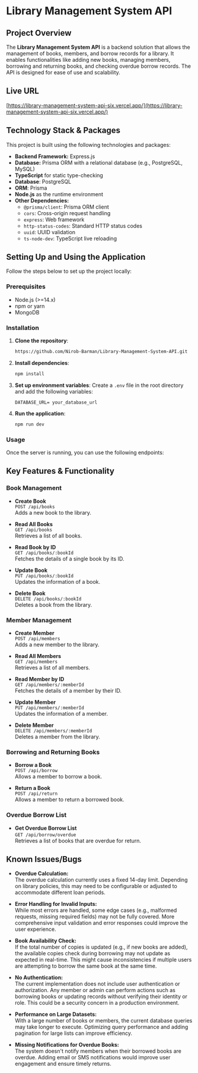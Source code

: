 # Library Management System API

## Project Overview

The **Library Management System API** is a backend solution that allows the management of books, members, and borrow records for a library. It enables functionalities like adding new books, managing members, borrowing and returning books, and checking overdue borrow records. The API is designed for ease of use and scalability.

## Live URL
[https://library-management-system-api-six.vercel.app/](https://library-management-system-api-six.vercel.app/)

## Technology Stack & Packages
This project is built using the following technologies and packages:

- **Backend Framework:** Express.js
- **Database:** Prisma ORM with a relational database (e.g., PostgreSQL, MySQL)
- **TypeScript** for static type-checking
- **Database**: PostgreSQL
- **ORM**: Prisma
- **Node.js** as the runtime environment
- **Other Dependencies:**
  - `@prisma/client`: Prisma ORM client
  - `cors`: Cross-origin request handling
  - `express`: Web framework
  - `http-status-codes`: Standard HTTP status codes
  - `uuid`: UUID validation
  - `ts-node-dev`: TypeScript live reloading


## Setting Up and Using the Application
Follow the steps below to set up the project locally:

### Prerequisites

- Node.js (>=14.x)
- npm or yarn
- MongoDB

### Installation

1. **Clone the repository**:

   ```sh
   https://github.com/Nirob-Barman/Library-Management-System-API.git
   ```

2. **Install dependencies**:

   ```sh
   npm install
   ```

3. **Set up environment variables**:
   Create a `.env` file in the root directory and add the following variables:

   ```
   DATABASE_URL= your_database_url
   ```

4. **Run the application**:
   ```sh
   npm run dev
   ```

### Usage

Once the server is running, you can use the following endpoints:

## Key Features & Functionality

### Book Management
- **Create Book**  
  `POST /api/books`  
  Adds a new book to the library.

- **Read All Books**  
  `GET /api/books`  
  Retrieves a list of all books.

- **Read Book by ID**  
  `GET /api/books/:bookId`  
  Fetches the details of a single book by its ID.

- **Update Book**  
  `PUT /api/books/:bookId`  
  Updates the information of a book.

- **Delete Book**  
  `DELETE /api/books/:bookId`  
  Deletes a book from the library.

### Member Management
- **Create Member**  
  `POST /api/members`  
  Adds a new member to the library.

- **Read All Members**  
  `GET /api/members`  
  Retrieves a list of all members.

- **Read Member by ID**  
  `GET /api/members/:memberId`  
  Fetches the details of a member by their ID.

- **Update Member**  
  `PUT /api/members/:memberId`  
  Updates the information of a member.

- **Delete Member**  
  `DELETE /api/members/:memberId`  
  Deletes a member from the library.

### Borrowing and Returning Books
- **Borrow a Book**  
  `POST /api/borrow`  
  Allows a member to borrow a book.

- **Return a Book**  
  `POST /api/return`  
  Allows a member to return a borrowed book.

### Overdue Borrow List
- **Get Overdue Borrow List**  
  `GET /api/borrow/overdue`  
  Retrieves a list of books that are overdue for return.



## Known Issues/Bugs

- **Overdue Calculation:**  
  The overdue calculation currently uses a fixed 14-day limit. Depending on library policies, this may need to be configurable or adjusted to accommodate different loan periods.

- **Error Handling for Invalid Inputs:**  
  While most errors are handled, some edge cases (e.g., malformed requests, missing required fields) may not be fully covered. More comprehensive input validation and error responses could improve the user experience.

- **Book Availability Check:**  
  If the total number of copies is updated (e.g., if new books are added), the available copies check during borrowing may not update as expected in real-time. This might cause inconsistencies if multiple users are attempting to borrow the same book at the same time.

- **No Authentication:**  
  The current implementation does not include user authentication or authorization. Any member or admin can perform actions such as borrowing books or updating records without verifying their identity or role. This could be a security concern in a production environment.

- **Performance on Large Datasets:**  
  With a large number of books or members, the current database queries may take longer to execute. Optimizing query performance and adding pagination for large lists can improve efficiency.

- **Missing Notifications for Overdue Books:**  
  The system doesn't notify members when their borrowed books are overdue. Adding email or SMS notifications would improve user engagement and ensure timely returns.
